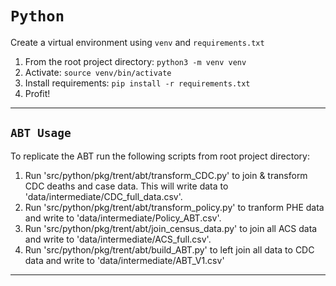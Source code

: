 # `Python`

Create a virtual environment using `venv` and `requirements.txt`  
1. From the root project directory: `python3 -m venv venv`
2. Activate: `source venv/bin/activate`  
3. Install requirements: `pip install -r requirements.txt`  
4. Profit! 

---
## `ABT Usage`

To replicate the ABT run the following scripts from root project directory: 
1. Run 'src/python/pkg/trent/abt/transform_CDC.py' to join & transform CDC deaths and case data. This will write data to 'data/intermediate/CDC_full_data.csv'. 
2. Run 'src/python/pkg/trent/abt/transform_policy.py' to tranform PHE data and write to 'data/intermediate/Policy_ABT.csv'.
3. Run 'src/python/pkg/trent/abt/join_census_data.py' to join all ACS data and write to 'data/intermediate/ACS_full.csv'.
4. Run 'src/python/pkg/trent/abt/build_ABT.py' to left join all data to CDC data and write to 'data/intermediate/ABT_V1.csv'

--- 
